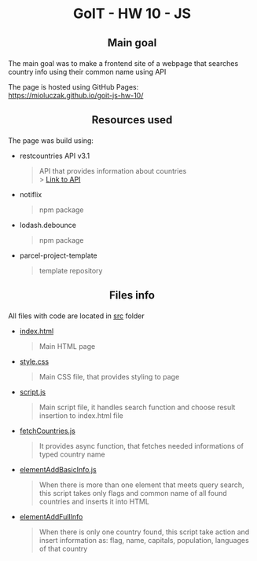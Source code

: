 # <p align="center">GoIT - HW 10 - JS</p>

## <p align="center">Main goal</p>

The main goal was to make a frontend site of a webpage that searches country
info using their common name using API

The page is hosted using GitHub Pages: <br>
https://mioluczak.github.io/goit-js-hw-10/

## <p align="center">Resources used</p>

The page was build using:

- restcountries API v3.1

  > API that provides information about countries <br> >
  > [Link to API](https://restcountries.com/)

- notiflix

  > npm package

- lodash.debounce

  > npm package

- parcel-project-template
  > template repository

## <p align="center">Files info</p>

All files with code are located in [src](./src/) folder

- [index.html](./src/index.html)

  > Main HTML page

- [style.css](./src/style.css)

  > Main CSS file, that provides styling to page

- [script.js](./src/script.js)

  > Main script file, it handles search function and choose result insertion to
  > index.html file

- [fetchCountries.js](./src/fetchCountries.js)

  > It provides async function, that fetches needed informations of typed
  > country name

- [elementAddBasicInfo.js](./src/elementAddBasicInfo.js)

  > When there is more than one element that meets query search, this script
  > takes only flags and common name of all found countries and inserts it into
  > HTML

- [elementAddFullInfo](./src/elementAddFullInfo.js)
  > When there is only one country found, this script take action and insert
  > information as: flag, name, capitals, population, languages of that country
